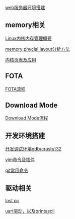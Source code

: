 
[web服务器环境搭建](env.html)

memory相关
---
[Linux内核内存管理概要](memory_overview.html)

[memory phycial layout分析方法](memory_layout_anaysis.html)

[内核页表及应用](memory_pageing_table.html)

FOTA
---
[FOTA流程](fota.html)

Download Mode
---
[Download Mode流程](downloadmode.html)


开发环境搭建
---

[开发调试环境gdb/crash/t32](env-git.html)

[vim命令及插件](env-vim.html)

[git常用命令](env-git.html)

驱动相关
---
[last pc](driver_mtk_lastpc.html)

[uart驱动，以及printascii](driver_mtk_uart.html)

